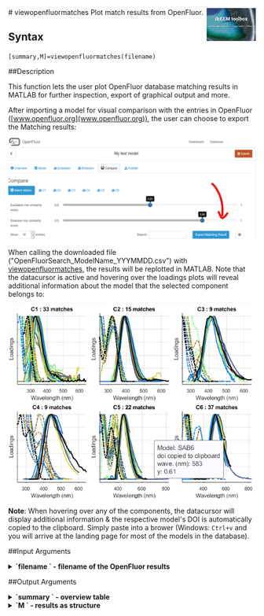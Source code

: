 <img src="top right corner logo.png" width="100" height="auto" align="right"/>
# viewopenfluormatches
Plot match results from OpenFluor.

## Syntax


`[summary,M]=viewopenfluormatches(filename)`


##Description

This function lets the user plot OpenFluor database matching results in MATLAB for further inspection, export of graphical output and more.

After importing a model for visual comparison with the entries in OpenFluor ([www.openfluor.org](www.openfluor.org)), the user can choose to export the Matching results:

<img src="openfluor_matching.png" width="auto" height="auto" />

When calling the downloaded file ("OpenFluorSearch_ModelName_YYYMMDD.csv") with [viewopenfluormatches](viewopenfluormatches.html), the results will be replotted in MATLAB. Note that the datacursor is active and hovering over the loadings plots will reveal additional information about the model that the selected component belongs to:


<img src="openfluor_match_plotting.png" width="auto" height="auto" />


**Note**: When hovering over any of the components, the datacursor will display additional information & the respective model's DOI is automatically copied to the clipboard. Simply paste into a brower (Windows: `Ctrl+v` and you will arrive at the landing page for most of the models in the database).

##Input Arguments

<details>
    <summary><b>`filename ` - filename of the OpenFluor results</b></summary>
    <i>text</i>
        
Input must point at a file, e.g. `'OpenFluorSearch_ModelName_YYYMMDD.csv'`

</details>

##Output Arguments
<details>
    <summary><b>`summary ` - overview table</b></summary>
    <i>text</i>
        
A table containing a list of all match statistics. Model database name and ID, component number, and TCC statistics.

</details>



<details>
    <summary><b>`M ` - results as structure</b></summary>
    <i>text</i>

A dataset structure containing all loadings of the matched models that were plotted.

</details>